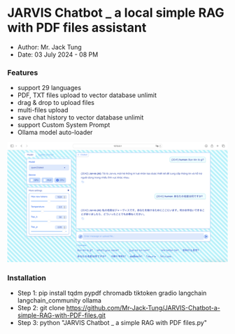 # JARVIS Chatbot _ a local simple RAG with PDF files assistant
- Author: Mr. Jack Tung
- Date: 03 July 2024 - 08 PM

### Features
- support 29 languages
- PDF, TXT files upload to vector database unlimit
- drag & drop to upload files
- multi-files upload
- save chat history to vector database unlimit
- support Custom System Prompt
- Ollama model auto-loader

![alt-text](https://github.com/Mr-Jack-Tung/JARVIS-Chatbot-a-simple-RAG-with-PDF-files/blob/main/JARVIS%20Chatbot%20_%20Screenshot%202024-07-03.png)

### Installation
- Step 1: pip install tqdm pypdf chromadb tiktoken gradio langchain langchain_community ollama
- Step 2: git clone https://github.com/Mr-Jack-Tung/JARVIS-Chatbot-a-simple-RAG-with-PDF-files.git
- Step 3: python "JARVIS Chatbot _ a simple RAG with PDF files.py"
